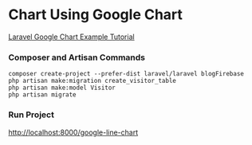 # Chart Using Google Chart

[Laravel Google Chart Example Tutorial](https://www.itsolutionstuff.com/post/laravel-google-chart-example-tutorialexample.html)

### Composer and Artisan Commands
```shell script
composer create-project --prefer-dist laravel/laravel blogFirebase
php artisan make:migration create_visitor_table
php artisan make:model Visitor
php artisan migrate
```

### Run Project
[http://localhost:8000/google-line-chart](http://localhost:8000/google-line-chart)
